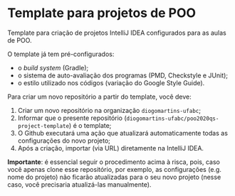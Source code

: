 # Template para projetos de POO

Template para criação de projetos IntelliJ IDEA configurados para as aulas de POO. 

O template já tem pré-configurados:

* o *build system* (Gradle);
* o sistema de auto-avaliação dos programas (PMD, Checkstyle e JUnit);
* o estilo utilizado nos códigos (variação do Google Style Guide).

Para criar um novo repositório a partir do template, você deve:

1. Criar um novo repositório na organização `diogomartins-ufabc`;
1. Informar que o presente repositório (`diogomartins-ufabc/poo2020qs-project-template`) 
é o template;
1. O Github executará uma ação que atualizará automaticamente todas as configurações do novo projeto;
1. Após a criação, importar (via URL) diretamente na IntelliJ IDEA. 

**Importante**: é essencial seguir o procedimento acima à risca, pois, caso você apenas clone esse 
repositório, por exemplo, as configurações (e.g. nome do projeto) não ficarão atualizadas para 
o seu novo projeto (nesse caso, você precisaria atualizá-las manualmente).